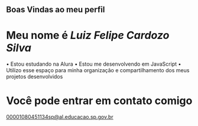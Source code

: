 ## Boas Vindas ao meu perfil ##

# Meu nome é *Luiz Felipe Cardozo Silva* #

• Estou estudando na Alura
• Estou me desenvolvendo em JavaScript 
• Utilizo esse espaço para minha organização e compartilhamento dos meus projetos desenvolvidos 

# Você pode entrar em contato comigo #
00001080451134sp@al.educacao.sp.gov.br
